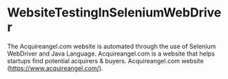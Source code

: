 # WebsiteTestingInSeleniumWebDriver
 The Acquireangel.com website is automated through the use of  Selenium WebDriver and Java Language. Acquireangel.com is a website that helps startups find potential acquirers &amp; buyers.  Acquireangel.com website (https://www.acquireangel.com/). 
